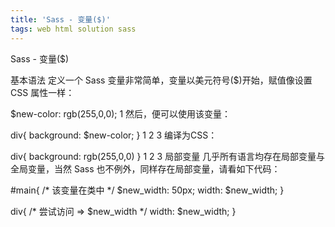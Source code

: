 ```yaml
---
title: 'Sass - 变量($)'
tags: web html solution sass  
---
```


<script>
window.location.href='https://blog.csdn.net/weixin_44198965/article/details/101110709';
</script>

Sass - 变量($)

基本语法
定义一个 Sass 变量非常简单，变量以美元符号($)开始，赋值像设置 CSS 属性一样：

$new-color: rgb(255,0,0);
1
然后，便可以使用该变量：

div{
  background: $new-color;
}
1
2
3
编译为CSS：

div{
  background: rgb(255,0,0)
}
1
2
3
局部变量
几乎所有语言均存在局部变量与全局变量，当然 Sass 也不例外，同样存在局部变量，请看如下代码：

#main{
    /* 该变量在类中 */
    $new_width: 50px;
    width: $new_width;
}

div{
    /* 尝试访问 => $new_width */
    width: $new_width;
}